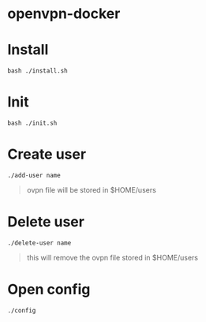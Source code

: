 # openvpn-docker

# Install
`bash ./install.sh`

# Init
`bash ./init.sh`

# Create user
`./add-user name`
> ovpn file will be stored in $HOME/users

# Delete user
`./delete-user name`
> this will remove the ovpn file stored in $HOME/users

# Open config
`./config`
